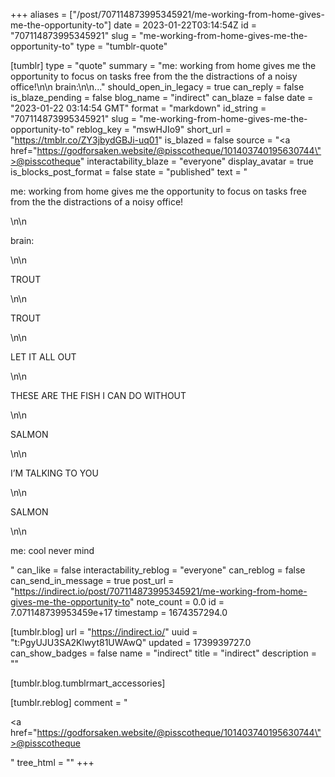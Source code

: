 +++
aliases = ["/post/707114873995345921/me-working-from-home-gives-me-the-opportunity-to"]
date = 2023-01-22T03:14:54Z
id = "707114873995345921"
slug = "me-working-from-home-gives-me-the-opportunity-to"
type = "tumblr-quote"

[tumblr]
type = "quote"
summary = "me: working from home gives me the opportunity to focus on tasks free from the the distractions of a noisy office!\n\n brain:\n\n..."
should_open_in_legacy = true
can_reply = false
is_blaze_pending = false
blog_name = "indirect"
can_blaze = false
date = "2023-01-22 03:14:54 GMT"
format = "markdown"
id_string = "707114873995345921"
slug = "me-working-from-home-gives-me-the-opportunity-to"
reblog_key = "mswHJIo9"
short_url = "https://tmblr.co/ZY3jbydGBJi-uq01"
is_blazed = false
source = "<a href=\"https://godforsaken.website/@pisscotheque/101403740195630744\">@pisscotheque</a>"
interactability_blaze = "everyone"
display_avatar = true
is_blocks_post_format = false
state = "published"
text = "<p>me: working from home gives me the opportunity to focus on tasks free from the the distractions of a noisy office!</p>\n\n<p>brain:</p>\n\n<p>TROUT</p>\n\n<p>TROUT</p>\n\n<p>LET IT ALL OUT</p>\n\n<p>THESE ARE THE FISH I CAN DO WITHOUT</p>\n\n<p>SALMON</p>\n\n<p>I’M TALKING TO YOU</p>\n\n<p>SALMON</p>\n\n<p>me: cool never mind</p>"
can_like = false
interactability_reblog = "everyone"
can_reblog = false
can_send_in_message = true
post_url = "https://indirect.io/post/707114873995345921/me-working-from-home-gives-me-the-opportunity-to"
note_count = 0.0
id = 7.071148739953459e+17
timestamp = 1674357294.0

[tumblr.blog]
url = "https://indirect.io/"
uuid = "t:PgyUJU3SA2Klwyt81UWAwQ"
updated = 1739939727.0
can_show_badges = false
name = "indirect"
title = "indirect"
description = ""

[tumblr.blog.tumblrmart_accessories]

[tumblr.reblog]
comment = "<p><a href=\"https://godforsaken.website/@pisscotheque/101403740195630744\">@pisscotheque</a></p>"
tree_html = ""
+++
